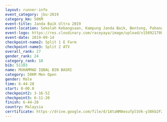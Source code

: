 ```yaml
---
layout: runner-info 
event_category: jbu-2019 
category_km: 50KM 
event-title: Janda Baik Ultra 2019  
event-location: Sekolah Kebangsaan, Kampung Janda Baik, Bentong, Pahang, Malaysia 
event-logo: https://res.cloudinary.com/raceyaya/image/upload/v1569217009/logo/janda-baik_vch1pc.jpg 
event-date: 2019-09-14 
checkpoint-name2: Split 1 E Farm 
checkpoint-name3: Split 2 ATV 
overall_rank: 27
gender_rank: 24
category_rank: 18
bib: 51103
name: MUHAMMAD IQBAL BIN BASRI
category: 50KM Men Open
gender: Male
time: 6-44-28
start: 0-00.0
checkpoint2: 3-16-52
checkpoint3: 6-11-20
finish: 6-44-28
country: Malaysia
cerrtificate: https-//drive.google.com/file/d/1AtaNMAesufplSVk-y38kb2F2xbmUwDe7/view?usp=sharing
---
```


